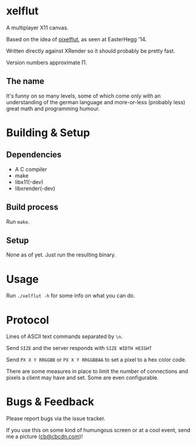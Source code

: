 # xelflut

A multiplayer X11 canvas.

Based on the idea of [pixelflut](https://cccgoe.de/wiki/Pixelflut), as seen at EasterHegg '14.

Written directly against XRender so it should probably be pretty fast.

Version numbers approximate &Pi;.

## The name

It's funny on so many levels, some of which come only with an understanding of the german language
and more-or-less (probably less) great math and programming humour.

# Building & Setup

## Dependencies

* A C compiler
* make
* libx11(-dev)
* libxrender(-dev)

## Build process

Run `make`.

## Setup

None as of yet. Just run the resulting binary.

# Usage

Run `./xelflut -h` for some info on what you can do.

# Protocol

Lines of ASCII text commands separated by `\n`.


Send `SIZE` and the server responds with `SIZE WIDTH HEIGHT`

Send `PX X Y RRGGBB` or `PX X Y RRGGBBAA` to set a pixel to a hex color code.

There are some measures in place to limit the number of connections and pixels a client
may have and set. Some are even configurable.

# Bugs & Feedback

Please report bugs via the issue tracker. 

If you use this on some kind of humungous screen or at a cool event, send me a picture (cb@cbcdn.com)!
